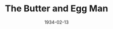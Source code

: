 ---
title: The Butter and Egg Man
date: 1934-02-13
closing_date:
layout: productions
featured_image:
image_caption:
image_credit:
playbill:
Theatre: Theatre Jacksonville
cast:
- A.J. Patterson: Allen Moreland
- Fannie Lehman: Charlotte Bowden Perry
- Kittie Humphreys: Charlotte Davis
- Peggy Marlowe: Cynthia Segraves
- Mary Martin: Dore' Beauchamp-Nobbs
- Bonnie Sampson: Eugene LeaMond
- Jack McClure: Joseph Byrnes
- Oscar Fritchie: Lawrence Case
- Cecil Bonham: Leon Bailey
- Jane Weston: Olive Rosenquist Barnard
- Peter Jones: Stokes Perry
- Joe Lehman: Nathan Shevitz
- A Waiter: Cleveland McKnight
crew:
- Director: Winston Fowler
- Stage Manager: A.G. Bunch
- Stage Carpenter: Clark Overton
- Stage Electrician: Cliffard Lowe
- Props: Mrs. Holden Blackwell
- Grip:
  - Billy Chapman
  - Mirvin Ramsdell
understudies:
orchestra:
external_links:
---
